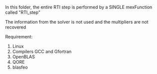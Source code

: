
In this folder, the entire RTI step is performed by a SINGLE mexFunction called "RTI_step"

The information from the solver is not used and the multipliers are not recovered

Requirement:

1. Linux 
2. Compilers GCC and Gfortran
3. OpenBLAS
4. QORE
5. blasfeo


